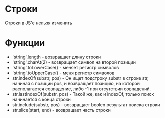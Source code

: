 # Строки
Строки в JS'e нельзя изменить
# Функции 
* 'string'.length - возвращает длину строки  
* 'string'.charAt(2) - возвращает символ на второй позиции
* 'string'.toLowerCase() - меняет регистр символов
* 'string'.toUpperCase() - меня регистр символов
* str.indexOf(substr, pos) - Он ищет подстроку substr в строке str, начиная с позиции pos, и возвращает позицию, на которой располагается совпадение, либо -1 при отсутствии совпадений.
* str.lastIndexOf(substr, pos) - Такой же, как и indexOf, только поиск начинается с конца строки
* str.include(substr, pos) - возвращает boolen результат поиска строки
* str.slice(start, end) - возвращает часть строки
                            
